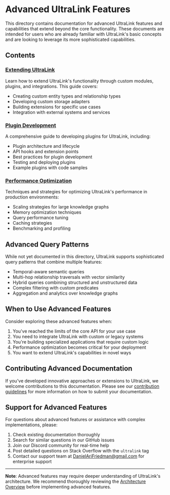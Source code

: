# Advanced UltraLink Features

This directory contains documentation for advanced UltraLink features and capabilities that extend beyond the core functionality. These documents are intended for users who are already familiar with UltraLink's basic concepts and are looking to leverage its more sophisticated capabilities.

## Contents

### [Extending UltraLink](./extending-ultralink.md)
Learn how to extend UltraLink's functionality through custom modules, plugins, and integrations. This guide covers:
- Creating custom entity types and relationship types
- Developing custom storage adapters
- Building extensions for specific use cases
- Integration with external systems and services

### [Plugin Development](./plugin-development.md)
A comprehensive guide to developing plugins for UltraLink, including:
- Plugin architecture and lifecycle
- API hooks and extension points
- Best practices for plugin development
- Testing and deploying plugins
- Example plugins with code samples

### [Performance Optimization](./performance.md)
Techniques and strategies for optimizing UltraLink's performance in production environments:
- Scaling strategies for large knowledge graphs
- Memory optimization techniques
- Query performance tuning
- Caching strategies
- Benchmarking and profiling

## Advanced Query Patterns

While not yet documented in this directory, UltraLink supports sophisticated query patterns that combine multiple features:

- Temporal-aware semantic queries
- Multi-hop relationship traversals with vector similarity
- Hybrid queries combining structured and unstructured data
- Complex filtering with custom predicates
- Aggregation and analytics over knowledge graphs

## When to Use Advanced Features

Consider exploring these advanced features when:

1. You've reached the limits of the core API for your use case
2. You need to integrate UltraLink with custom or legacy systems
3. You're building specialized applications that require custom logic
4. Performance optimization becomes critical for your deployment
5. You want to extend UltraLink's capabilities in novel ways

## Contributing Advanced Documentation

If you've developed innovative approaches or extensions to UltraLink, we welcome contributions to this documentation. Please see our [contribution guidelines](../contributing.md) for more information on how to submit your documentation.

## Support for Advanced Features

For questions about advanced features or assistance with complex implementations, please:

1. Check existing documentation thoroughly
2. Search for similar questions in our GitHub issues
3. Join our Discord community for real-time help
4. Post detailed questions on Stack Overflow with the `ultralink` tag
5. Contact our support team at DanielAriFriedman@gmail.com for enterprise support

---

**Note**: Advanced features may require deeper understanding of UltraLink's architecture. We recommend thoroughly reviewing the [Architecture Overview](../architecture/architecture_overview.md) before implementing advanced features. 